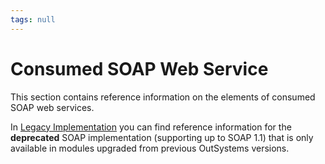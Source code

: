 ```yaml
---
tags: null
---
```


# Consumed SOAP Web Service

This section contains reference information on the elements of consumed SOAP web services.

In [Legacy Implementation](https://github.com/danielmarquespt/docs-product/tree/e7ea3f444d5129dab245c69ab72ae091554bc4fb/src/ref/extensibility-and-integration/soap/consumed-soap/legacy/intro.md%3E) you can find reference information for the **deprecated** SOAP implementation \(supporting up to SOAP 1.1\) that is only available in modules upgraded from previous OutSystems versions.

